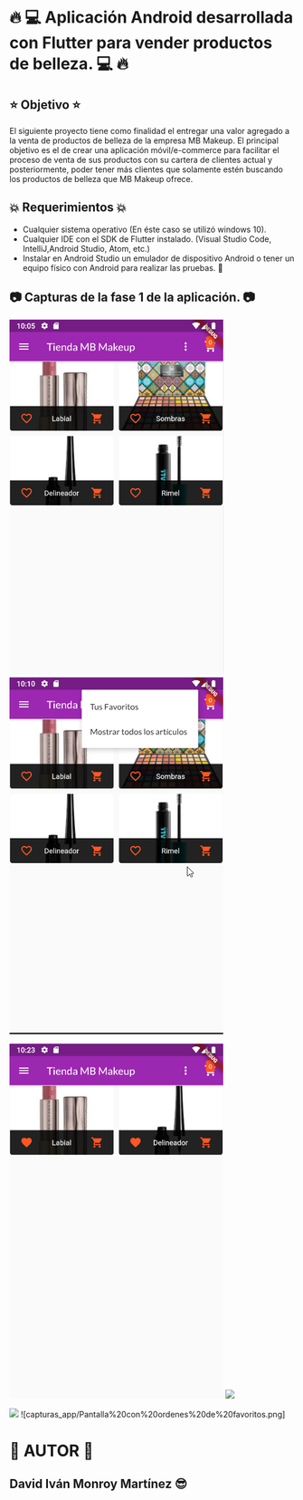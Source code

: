 # :fire: :computer: Aplicación Android desarrollada con Flutter para vender productos de belleza. :computer: :fire:

## :star: Objetivo :star:

El siguiente proyecto tiene como finalidad el entregar una valor agregado a la venta de productos de belleza de la empresa MB Makeup. El principal objetivo es el de crear una aplicación móvil/e-commerce para facilitar el proceso de venta de sus productos con su cartera de clientes actual y posteriormente, poder tener más clientes que solamente estén buscando los productos de belleza que MB Makeup ofrece. 

## :boom: Requerimientos :boom:

* Cualquier sistema operativo (En éste caso se utilizó windows 10).
* Cualquier IDE con el SDK de Flutter instalado. (Visual Studio Code, IntelliJ,Android Studio, Atom, etc.)
* Instalar en Android Studio un emulador de dispositivo Android o tener un equipo físico con Android para realizar las pruebas. :robot:

## :camera: Capturas de la fase 1 de la aplicación. :camera:

![](capturas_app/PANTALLA%20MAIN.png) ![](capturas_app/Menu%20favoritos.png) 


![](capturas_app/Solo%20favoritos.png) ![](capturas_app/Carrito%20de%20compras%con%favoritos.png)

![](capturas_app/Pantala%20con%20menu%20desplegado.png) ![capturas_app/Pantalla%20con%20ordenes%20de%20favoritos.png]

# :hear_no_evil: AUTOR :speak_no_evil:
## David Iván Monroy Martínez :sunglasses:


